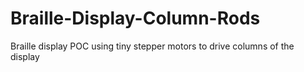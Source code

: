 # Braille-Display-Column-Rods
Braille display POC using tiny stepper motors to drive columns of the display

